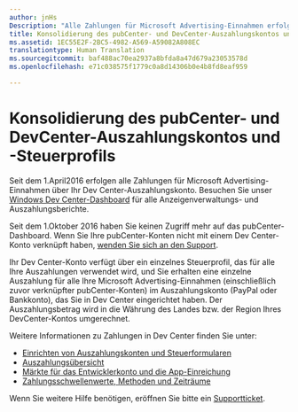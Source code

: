```yaml
---
author: jnHs
Description: "Alle Zahlungen für Microsoft Advertising-Einnahmen erfolgen jetzt über Ihr Dev Center-Auszahlungskonto."
title: Konsolidierung des pubCenter- und DevCenter-Auszahlungskontos und -Steuerprofils
ms.assetid: 1EC55E2F-2BC5-4982-A569-A59082A808EC
translationtype: Human Translation
ms.sourcegitcommit: baf488ac70ea2937a8bfda8a47d679a23053578d
ms.openlocfilehash: e71c038575f1779c0a8d14306b0e4b8fd8eaf959

---
```


# Konsolidierung des pubCenter- und DevCenter-Auszahlungskontos und -Steuerprofils

Seit dem 1.April2016 erfolgen alle Zahlungen für Microsoft Advertising-Einnahmen über Ihr Dev Center-Auszahlungskonto. Besuchen Sie unser [Windows Dev Center-Dashboard](https://developer.microsoft.com/dashboard/apps/overview) für alle Anzeigenverwaltungs- und Auszahlungsberichte. 

Seit dem 1.Oktober 2016 haben Sie keinen Zugriff mehr auf das pubCenter-Dashboard. Wenn Sie Ihre pubCenter-Konten nicht mit einem Dev Center-Konto verknüpft haben, [wenden Sie sich an den Support](http://go.microsoft.com/fwlink/p/?LinkId=393643).

Ihr Dev Center-Konto verfügt über ein einzelnes Steuerprofil, das für alle Ihre Auszahlungen verwendet wird, und Sie erhalten eine einzelne Auszahlung für alle Ihre Microsoft Advertising-Einnahmen (einschließlich zuvor verknüpfter pubCenter-Konten) im Auszahlungskonto (PayPal oder Bankkonto), das Sie in Dev Center eingerichtet haben. Der Auszahlungsbetrag wird in die Währung des Landes bzw. der Region Ihres DevCenter-Kontos umgerechnet. 

Weitere Informationen zu Zahlungen in Dev Center finden Sie unter:

- [Einrichten von Auszahlungskonten und Steuerformularen](setting-up-your-payout-account-and-tax-forms.md)
- [Auszahlungsübersicht](payout-summary.md)
- [Märkte für das Entwicklerkonto und die App-Einreichung](account-types-locations-and-fees.md#developer-account-and-app-submission-markets)
- [Zahlungsschwellenwerte, Methoden und Zeiträume](payment-thresholds-methods-and-timeframes.md)

Wenn Sie weitere Hilfe benötigen, eröffnen Sie bitte ein [Supportticket](http://go.microsoft.com/fwlink/p/?LinkId=733342).

 



<!--HONumber=Nov16_HO1-->


